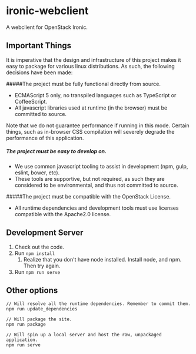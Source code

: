 # ironic-webclient
A webclient for OpenStack Ironic.


## Important Things

It is imperative that the design and infrastructure of this project makes it
easy to package for various linux distributions. As such, the following
decisions have been made:

#####The project must be fully functional directly from source. 
* ECMAScript 5 only, no transpiled languages such as TypeScript or
  CoffeeScript.
* All javascript libraries used at runtime (in the browser) must be committed
  to source.

Note that we do not guarantee performance if running in this mode. Certain
things, such as in-browser CSS compilation will severely degrade the
performance of this application.

##### The project must be easy to develop on.
* We use common javascript tooling to assist in development (npm, gulp,
  eslint, bower, etc).
* These tools are supportive, but not required, as such they are considered to
  be environmental, and thus not committed to source.

#####The project must be compatible with the OpenStack License.
* All runtime dependencies and development tools must use licenses compatible
  with the Apache2.0 license.


## Development Server

1. Check out the code.
2. Run `npm install`
    1. Realize that you don't have node installed. Install node, and npm.
       Then try again.
3. Run `npm run serve`

## Other options

    // Will resolve all the runtime dependencies. Remember to commit them.
    npm run update_dependencies
    
    // Will package the site.
    npm run package
    
    // Will spin up a local server and host the raw, unpackaged application.
    npm run serve
